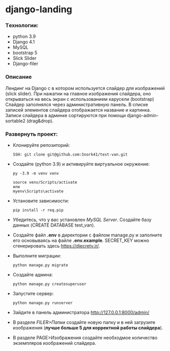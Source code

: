# django-landing

### Tехнологии:
- python 3.9
- Django 4.1
- MySQL
- bootstrap 5
- Slick Slider
- Django-filer

### Описание
Лендинг на Django с в котором используется слайдер для изображений (slick slider).
При нажатии на главное изображения слайдера, оно открываться на весь экран с использованием карусели (bootstrap)
Слайдер заполнялся через административную панель.
В списке записей элементов слайдера отображается название и картинка.
Записи слайдера в админке сортируются при помощи django-admin-sortable2 (drag&drop).

### Развернуть проект:

- Клонируйте репозиторий:
    ```
   SSH: git clone git@github.com:Snork41/test-van.git
    ```

- Создайте (python 3.9) и активируйте виртуальное окружение:
    ```
   py -3.9 -m venv venv

   source venv/Scripts/activate
   или
   myenv\Scripts\activate
    ```
- Установите зависимости:
    ```
   pip install -r req.pip
    ```
- Убедитесь, что у вас установлен *MySQL Server*.
Создайте базу данных (CREATE DATABASE test_van).
- Создайте файл **.env** в директории с файлом manage.py и заполните его основываясь на файле **.env.example**. SECRET_KEY можно сгенерировать здесь  https://djecrety.ir/.
- Выполните миграции:
    ```
   python manage.py migrate
    ```
- Создайте админа:
    ```
   python manage.py createsuperuser
    ```
- Запустите сервер:
    ```
   python manage.py runserver
    ```
- Зайдите в панель администратора http://127.0.0.1:8000/admin/
- В разделе _FILER>Папки_ создайте новую папку и в ней загрузите изображения (**лучше больше 5 для корректной работы слайдера**).
- В разделе PAGE>Изображения создайте необходмое количество экземпляров изображений слайдера.
